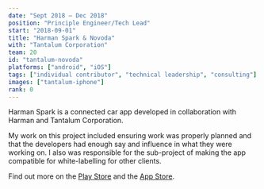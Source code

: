 ```yaml
---
date: "Sept 2018 – Dec 2018"
position: "Principle Engineer/Tech Lead"
start: "2018-09-01"
title: "Harman Spark & Novoda"
with: "Tantalum Corporation"
team: 20
id: "tantalum-novoda"
platforms: ["android", "iOS"]
tags: ["individual contributor", "technical leadership", "consulting"]
images: ["tantalum-iphone"]
rank: 0
---
```

Harman Spark is a connected car app developed in collaboration with Harman and Tantalum Corporation.

My work on this project included ensuring work was properly planned and that the developers had enough say and influence in what they were working on. I also was responsible for the sub-project of making the app compatible for white-labelling for other clients.

Find out more on the [Play Store](https://play.google.com/store/apps/details?id=com.harman.spark) and the [App Store](https://itunes.apple.com/gb/app/harman-spark/id1433904789).
